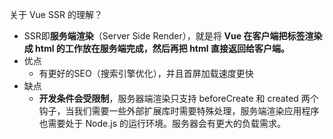 关于 Vue SSR 的理解？
- SSR即**服务端渲染**（Server Side Render），就是将 **Vue 在客户端把标签渲染成 html 的工作放在服务端完成，然后再把 html 直接返回给客户端。**
- 优点
    - 有更好的SEO（搜索引擎优化），并且首屏加载速度更快
- 缺点
    - **开发条件会受限制**，服务器端渲染只支持 beforeCreate 和 created 两个钩子，当我们需要一些外部扩展库时需要特殊处理，服务端渲染应用程序也需要处于 Node.js 的运行环境。服务器会有更大的负载需求。
